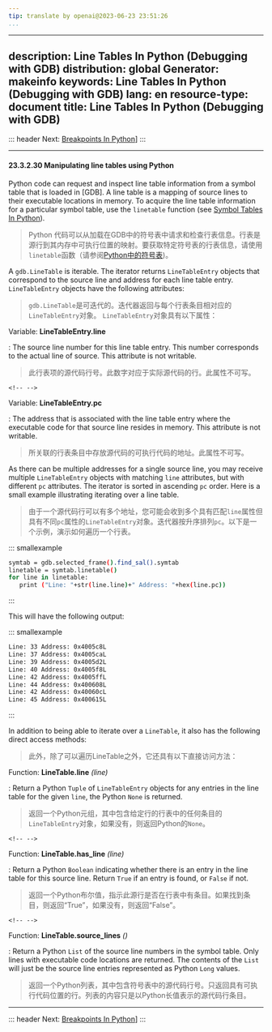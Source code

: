 ```yaml
---
tip: translate by openai@2023-06-23 23:51:26
...
```

---
description: Line Tables In Python (Debugging with GDB)
distribution: global
Generator: makeinfo
keywords: Line Tables In Python (Debugging with GDB)
lang: en
resource-type: document
title: Line Tables In Python (Debugging with GDB)
---
::: header
Next: [Breakpoints In Python](Breakpoints-In-Python.html#Breakpoints-In-Python)]
:::

---

#### 23.3.2.30 Manipulating line tables using Python


Python code can request and inspect line table information from a symbol table that is loaded in [GDB]. A line table is a mapping of source lines to their executable locations in memory. To acquire the line table information for a particular symbol table, use the `linetable` function (see [Symbol Tables In Python](Symbol-Tables-In-Python.html#Symbol-Tables-In-Python)).

> Python 代码可以从加载在GDB中的符号表中请求和检查行表信息。行表是源行到其内存中可执行位置的映射。要获取特定符号表的行表信息，请使用`linetable`函数（请参阅[Python中的符号表](Symbol-Tables-In-Python.html#Symbol-Tables-In-Python))。


A `gdb.LineTable` is iterable. The iterator returns `LineTableEntry` objects that correspond to the source line and address for each line table entry. `LineTableEntry` objects have the following attributes:

> `gdb.LineTable`是可迭代的。迭代器返回与每个行表条目相对应的`LineTableEntry`对象。 `LineTableEntry`对象具有以下属性：

Variable: **LineTableEntry.line**


:   The source line number for this line table entry. This number corresponds to the actual line of source. This attribute is not writable.

> 此行表项的源代码行号。此数字对应于实际源代码的行。此属性不可写。

```
<!-- -->
```

Variable: **LineTableEntry.pc**


:   The address that is associated with the line table entry where the executable code for that source line resides in memory. This attribute is not writable.

> 所关联的行表条目中存放源代码的可执行代码的地址。此属性不可写。


As there can be multiple addresses for a single source line, you may receive multiple `LineTableEntry` objects with matching `line` attributes, but with different `pc` attributes. The iterator is sorted in ascending `pc` order. Here is a small example illustrating iterating over a line table.

> 由于一个源代码行可以有多个地址，您可能会收到多个具有匹配`line`属性但具有不同`pc`属性的`LineTableEntry`对象。迭代器按升序排列`pc`。以下是一个示例，演示如何遍历一个行表。

::: smallexample

```bash
symtab = gdb.selected_frame().find_sal().symtab
linetable = symtab.linetable()
for line in linetable:
   print ("Line: "+str(line.line)+" Address: "+hex(line.pc))
```

:::

This will have the following output:

::: smallexample

```bash
Line: 33 Address: 0x4005c8L
Line: 37 Address: 0x4005caL
Line: 39 Address: 0x4005d2L
Line: 40 Address: 0x4005f8L
Line: 42 Address: 0x4005ffL
Line: 44 Address: 0x400608L
Line: 42 Address: 0x40060cL
Line: 45 Address: 0x400615L
```

:::


In addition to being able to iterate over a `LineTable`, it also has the following direct access methods:

> 此外，除了可以遍历LineTable之外，它还具有以下直接访问方法：

Function: **LineTable.line** *(line)*


:   Return a Python `Tuple` of `LineTableEntry` objects for any entries in the line table for the given `line`, the Python `None` is returned.

> 返回一个Python元组，其中包含给定行的行表中的任何条目的`LineTableEntry`对象，如果没有，则返回Python的`None`。

```
<!-- -->
```

Function: **LineTable.has_line** *(line)*


:   Return a Python `Boolean` indicating whether there is an entry in the line table for this source line. Return `True` if an entry is found, or `False` if not.

> 返回一个Python布尔值，指示此源行是否在行表中有条目。如果找到条目，则返回“True”，如果没有，则返回“False”。

```
<!-- -->
```

Function: **LineTable.source_lines** *()*


:   Return a Python `List` of the source line numbers in the symbol table. Only lines with executable code locations are returned. The contents of the `List` will just be the source line entries represented as Python `Long` values.

> 返回一个Python列表，其中包含符号表中的源代码行号。只返回具有可执行代码位置的行。列表的内容只是以Python长值表示的源代码行条目。

---

::: header
Next: [Breakpoints In Python](Breakpoints-In-Python.html#Breakpoints-In-Python)]
:::
